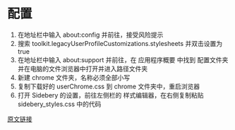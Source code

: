 # 配置

1. 在地址栏中输入 about:config 并前往，接受风险提示
2. 搜索 toolkit.legacyUserProfileCustomizations.stylesheets 并双击设置为 true
3. 在地址栏中输入 about:support 并前往，在 应用程序概要 中找到 配置文件夹 并在电脑的文件浏览器中打开并进入路径文件夹
4. 新建 chrome 文件夹，名称必须全部小写
5. 复制下载好的 userChrome.css 到 chrome 文件夹中，重启浏览器
6. 打开 Sidebery 的设置，前往左侧栏的 样式编辑器，在右侧复制粘贴 sidebery_styles.css 中的代码

[原文链接](https://pkmer.cn/Pkmer-Docs/03-%E7%9F%A5%E8%AF%86%E7%AE%A1%E7%90%86%E5%B7%A5%E5%85%B7/%E7%94%9F%E4%BA%A7%E5%8A%9B%E6%A0%87%E9%85%8D-firefox%E5%BC%80%E5%90%AF%E5%9E%82%E7%9B%B4%E6%A0%87%E7%AD%BE%E9%A1%B5/)